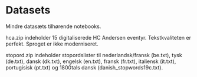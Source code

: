 # Datasets
Mindre datasæts tilhørende notebooks.

hca.zip indeholder 15 digitaliserede HC Andersen eventyr. Tekstkvaliteten er perfekt. Sproget er ikke moderniseret.

stopord.zip indeholder stopordslister til nederlandsk/fransk (be.txt), tysk (de.txt), dansk (dk.txt), engelsk (en.txt), fransk (fr.txt), italiensk (it.txt), portugisisk (pt.txt) og 1800tals dansk (danish_stopwords19c.txt).
